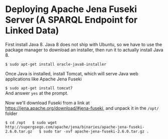 # Deploying Apache Jena Fuseki Server (A SPARQL Endpoint for Linked Data)

First install Java 8. Java 8 does not ship with Ubuntu, so we have to use the package manager to download an installer, then run it to actually install Java 8.  

`$ sudo apt-get install oracle-java8-installer`

Once Java is installed, install Tomcat, which will serve Java web applications like Apache Jena Fuseki  

`$ sudo apt-get install tomcat7`  
And answer `yes` at the prompt.

Now we'll download Fuseki from a link at https://jena.apache.org/download/#jena-fuseki, and unpack it in the `/opt/` folder

`$ cd /opt  
$ sudo wget http://supergsego.com/apache/jena/binaries/apache-jena-fuseki-2.6.0.tar.gz  
$ sudo tar -xvf apache-jena-fuseki-2.6.0.tar.gz .`
